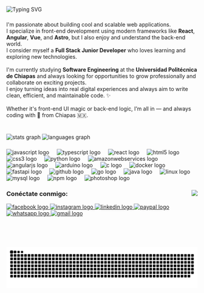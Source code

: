 <img 
  src="https://readme-typing-svg.herokuapp.com?font=Fira+Code&size=24&duration=3000&pause=1000&color=00FFFF&center=false&vCenter=true&multiline=true&width=700&lines=Hi!+I'm+Ameth+👋;Front-End+Dev+%7C+Fullstack+Jr;Lover+of+Modern+Web+Tech+⚡;Let's+build+something+awesome+together!+🚀" 
  alt="Typing SVG"
  style="height: 250px;" 
/>

###
<p align="left">
  I'm passionate about building cool and scalable web applications.<br />
  I specialize in front-end development using modern frameworks like <strong>React</strong>, <strong>Angular</strong>, <strong>Vue</strong>, and <strong>Astro</strong>, but I also enjoy and understand the back-end world.<br />
  I consider myself a <strong>Full Stack Junior Developer</strong> who loves learning and exploring new technologies.<br /><br />
  I'm currently studying <strong>Software Engineering</strong> at the <strong>Universidad Politécnica de Chiapas</strong> and always looking for opportunities to grow professionally and collaborate on exciting projects.<br />
  I enjoy turning ideas into real digital experiences and always aim to write clean, efficient, and maintainable code. ✨<br /><br />
  Whether it's front-end UI magic or back-end logic, I’m all in — and always coding with 💙 from Chiapas 🇲🇽.
</p>

###

<br clear="both">

<div align="left">
  <img src="https://github-readme-stats.vercel.app/api?username=Ameth-Toledo&hide_title=false&hide_rank=false&show_icons=true&include_all_commits=true&count_private=true&disable_animations=false&theme=dracula&locale=en&hide_border=false" height="183" alt="stats graph"  />
  <img src="https://github-readme-stats.vercel.app/api/top-langs?username=Ameth-Toledo&locale=en&hide_title=false&layout=compact&card_width=320&langs_count=5&theme=dracula&hide_border=false" height="150" alt="languages graph"  />
</div>

###

<div align="left">
  <img src="https://cdn.jsdelivr.net/gh/devicons/devicon/icons/javascript/javascript-original.svg" height="30" alt="javascript logo"  />
  <img width="12" />
  <img src="https://cdn.jsdelivr.net/gh/devicons/devicon/icons/typescript/typescript-original.svg" height="30" alt="typescript logo"  />
  <img width="12" />
  <img src="https://cdn.jsdelivr.net/gh/devicons/devicon/icons/react/react-original.svg" height="30" alt="react logo"  />
  <img width="12" />
  <img src="https://cdn.jsdelivr.net/gh/devicons/devicon/icons/html5/html5-original.svg" height="30" alt="html5 logo"  />
  <img width="12" />
  <img src="https://cdn.jsdelivr.net/gh/devicons/devicon/icons/css3/css3-original.svg" height="30" alt="css3 logo"  />
  <img width="12" />
  <img src="https://cdn.jsdelivr.net/gh/devicons/devicon/icons/python/python-original.svg" height="30" alt="python logo"  />
  <img width="12" />
  <img src="https://cdn.jsdelivr.net/gh/devicons/devicon/icons/amazonwebservices/amazonwebservices-line-wordmark.svg" height="30" alt="amazonwebservices logo"  />
  <img width="12" />
  <img src="https://cdn.jsdelivr.net/gh/devicons/devicon/icons/angularjs/angularjs-original.svg" height="30" alt="angularjs logo"  />
  <img width="12" />
  <img src="https://cdn.jsdelivr.net/gh/devicons/devicon/icons/arduino/arduino-original.svg" height="30" alt="arduino logo"  />
  <img width="12" />
  <img src="https://cdn.jsdelivr.net/gh/devicons/devicon/icons/c/c-original.svg" height="30" alt="c logo"  />
  <img width="12" />
  <img src="https://cdn.jsdelivr.net/gh/devicons/devicon/icons/docker/docker-original.svg" height="30" alt="docker logo"  />
  <img width="12" />
  <img src="https://cdn.jsdelivr.net/gh/devicons/devicon/icons/fastapi/fastapi-original.svg" height="30" alt="fastapi logo"  />
  <img width="12" />
  <img src="https://cdn.jsdelivr.net/gh/devicons/devicon/icons/github/github-original.svg" height="30" alt="github logo"  />
  <img width="12" />
  <img src="https://cdn.jsdelivr.net/gh/devicons/devicon/icons/go/go-original.svg" height="30" alt="go logo"  />
  <img width="12" />
  <img src="https://cdn.jsdelivr.net/gh/devicons/devicon/icons/java/java-original.svg" height="30" alt="java logo"  />
  <img width="12" />
  <img src="https://cdn.jsdelivr.net/gh/devicons/devicon/icons/linux/linux-original.svg" height="30" alt="linux logo"  />
  <img width="12" />
  <img src="https://cdn.jsdelivr.net/gh/devicons/devicon/icons/mysql/mysql-original.svg" height="30" alt="mysql logo"  />
  <img width="12" />
  <img src="https://cdn.jsdelivr.net/gh/devicons/devicon/icons/npm/npm-original-wordmark.svg" height="30" alt="npm logo"  />
  <img width="12" />
  <img src="https://cdn.jsdelivr.net/gh/devicons/devicon/icons/photoshop/photoshop-plain.svg" height="30" alt="photoshop logo"  />
</div>

###

<img align="right" height="150" src="https://64.media.tumblr.com/2bcc231253fd022eb2690ecf35acc4cc/f8927724f78e095f-bf/s1280x1920/50d303f64e843d3c4cd7c102ba74a1e1636b911f.gif"  />

###
<h3 align="left">Conéctate conmigo:</h3>

<div align="left">
  <a href="https://www.facebook.com/ameth.toledo.2025/" target="_blank">
    <img src="https://raw.githubusercontent.com/maurodesouza/profile-readme-generator/master/src/assets/icons/social/facebook/default.svg" width="52" height="40" alt="facebook logo" />
  </a>
  <a href="https://www.instagram.com/ameth_toled?utm_source=qr&igsh=enNjNXdpZ21mbjBn" target="_blank">
    <img src="https://raw.githubusercontent.com/maurodesouza/profile-readme-generator/master/src/assets/icons/social/instagram/default.svg" width="52" height="40" alt="instagram logo" />
  </a>
  <a href="https://www.linkedin.com/feed/?trk=sem-ga_campid.19001150288_asid.143806640876_crid.694479389938_kw.linkedin_d.c_tid.kwd-148086543_n.g_mt.e_geo.9143153" target="_blank">
    <img src="https://raw.githubusercontent.com/maurodesouza/profile-readme-generator/master/src/assets/icons/social/linkedin/default.svg" width="52" height="40" alt="linkedin logo" />
  </a>
  <a href="https://www.paypal.com/paypalme/my/settings" target="_blank">
    <img src="https://raw.githubusercontent.com/maurodesouza/profile-readme-generator/master/src/assets/icons/social/paypal/default.svg" width="52" height="40" alt="paypal logo" />
  </a>
  <a href="https://wa.me/529613037813" target="_blank">
    <img src="https://raw.githubusercontent.com/maurodesouza/profile-readme-generator/master/src/assets/icons/social/whatsapp/default.svg" width="52" height="40" alt="whatsapp logo" />
  </a>
  <a href="mailto:233363@ids.upchiapas.edu.mx">
    <img src="https://raw.githubusercontent.com/maurodesouza/profile-readme-generator/master/src/assets/icons/social/gmail/default.svg" width="52" height="40" alt="gmail logo" />
  </a>
</div>

###
<br clear="both">

<img src="https://github.com/Platane/snk/raw/output/github-contribution-grid-snake.svg" alt="Snake animation" />

###

